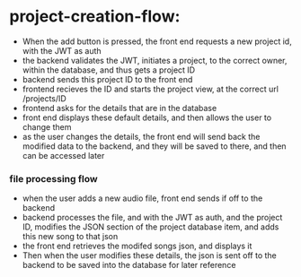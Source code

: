 # project-creation-flow:

*  When the add button is pressed, the front end requests a new project id, with the JWT as auth
* the backend validates the JWT, initiates a project, to the correct owner, within the database, and thus gets a project ID
* backend sends this project ID to the front end
* frontend recieves the ID and starts the project view, at the correct url /projects/ID
* frontend asks for the details that are in the database 
* front end displays these default details, and then allows the user to change them
* as the user changes the details, the front end will send back the modified data to the backend, and they will be saved to there, and then can be accessed later

### file processing flow

* when the user adds a new audio file, front end sends if off to the backend
* backend processes the file, and with the JWT as auth, and the project ID, modifies the JSON section of the project database item, and adds this new song to that json
* the front end retrieves the modifed songs json, and displays it
* Then when the user modifies these details, the json is sent off to the backend to be saved into the database for later reference

